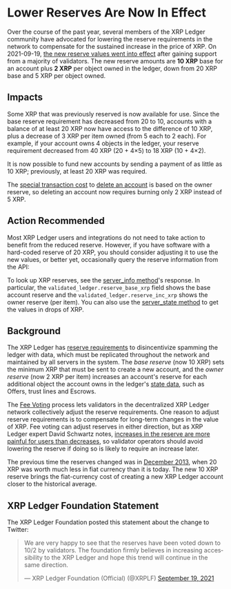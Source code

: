 # Lower Reserves Are Now In Effect

Over the course of the past year, several members of the XRP Ledger community have advocated for lowering the reserve requirements in the network to compensate for the sustained increase in the price of XRP. On 2021-09-19, [the new reserve values went into effect](https://livenet.xrpl.org/transactions/5922A0BA30621C60B2B6DDBC3FF6B5BB509EB3685C4C3D56696A9FE4FE6D48A3/raw) after gaining support from a majority of validators. The new reserve amounts are **10 XRP** base for an account plus **2 XRP** per object owned in the ledger, down from 20 XRP base and 5 XRP per object owned.

<!-- BREAK -->

## Impacts

Some XRP that was previously reserved is now available for use. Since the base reserve requirement has decreased from 20 to 10, accounts with a balance of at least 20 XRP now have access to the difference of 10 XRP, plus a decrease of 3 XRP per item owned (from 5 each to 2 each). For example, if your account owns 4 objects in the ledger, your reserve requirement decreased from 40 XRP (20 + 4×5) to 18 XRP (10 + 4×2).

It is now possible to fund new accounts by sending a payment of as little as 10 XRP; previously, at least 20 XRP was required.

The [special transaction cost](https://xrpl.org/transaction-cost.html) to [delete an account](https://xrpl.org/accounts.html#deletion-of-accounts) is based on the owner reserve, so deleting an account now requires burning only 2 XRP instead of 5 XRP.


## Action Recommended

Most XRP Ledger users and integrations do not need to take action to benefit from the reduced reserve. However, if you have software with a hard-coded reserve of 20 XRP, you should consider adjusting it to use the new values, or better yet, occasionally query the reserve information from the API:

To look up XRP reserves, see the [server_info method](https://xrpl.org/server_info.html)'s response. In particular, the `validated_ledger.reserve_base_xrp` field shows the base account reserve and the `validated_ledger.reserve_inc_xrp` shows the owner reserve (per item). You can also use the [server_state method](https://xrpl.org/server_state.html) to get the values in drops of XRP.


## Background

The XRP Ledger has [reserve requirements](https://xrpl.org/reserves.html) to disincentivize spamming the ledger with data, which must be replicated throughout the network and maintained by all servers in the system. The _base reserve_ (now 10 XRP) sets the minimum XRP that must be sent to create a new account, and the _owner reserve_ (now 2 XRP per item) increases an account's reserve for each additional object the account owns in the ledger's [state data](https://xrpl.org/ledger-data-formats.html), such as Offers, trust lines and Escrows.

The [Fee Voting](https://xrpl.org/fee-voting.html) process lets validators in the decentralized XRP Ledger network collectively adjust the reserve requirements. One reason to adjust reserve requirements is to compensate for long-term changes in the value of XRP. Fee voting can adjust reserves in either direction, but as XRP Ledger expert David Schwartz notes, [increases in the reserve are more painful for users than decreases](https://twitter.com/JoelKatz/status/1380980093858631682), so validator operators should avoid lowering the reserve if doing so is likely to require an increase later.

The previous time the reserves changed was in [December 2013](https://ripple.com/insights/proposed-change-to-ripple-reserve-requirement-2/), when 20 XRP was worth much less in fiat currency than it is today. The new 10 XRP reserve brings the fiat-currency cost of creating a new XRP Ledger account closer to the historical average.

## XRP Ledger Foundation Statement

The XRP Ledger Foundation posted this statement about the change to Twitter:

<blockquote class="twitter-tweet"><p lang="en" dir="ltr">We are very happy to see that the reserves have been voted down to 10/2 by validators. The foundation firmly believes in increasing accessibility to the XRP Ledger and hope this trend will continue in the same direction.</p>&mdash; XRP Ledger Foundation (Official) (@XRPLF) <a href="https://twitter.com/XRPLF/status/1439655907051274241?ref_src=twsrc%5Etfw">September 19, 2021</a></blockquote> <script async src="https://platform.twitter.com/widgets.js" charset="utf-8"></script>
